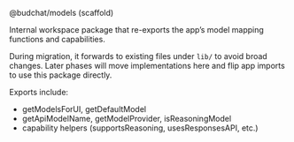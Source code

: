 @budchat/models (scaffold)

Internal workspace package that re-exports the app’s model mapping functions and capabilities.

During migration, it forwards to existing files under `lib/` to avoid broad changes. Later phases will move
implementations here and flip app imports to use this package directly.

Exports include:
- getModelsForUI, getDefaultModel
- getApiModelName, getModelProvider, isReasoningModel
- capability helpers (supportsReasoning, usesResponsesAPI, etc.)

